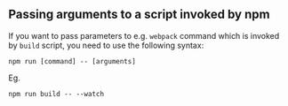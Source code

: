 ## Passing arguments to a script invoked by npm

If you want to pass parameters to e.g. `webpack` command which is invoked by `build` script, you need to use the following syntax:
```
npm run [command] -- [arguments]
```

Eg.
```
npm run build -- --watch
```

